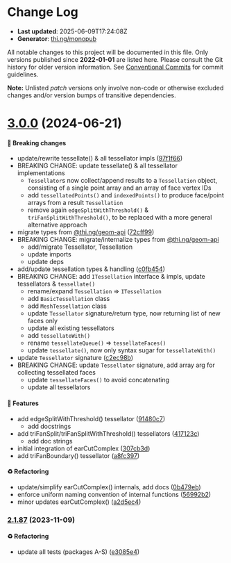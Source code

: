 # Change Log

- **Last updated**: 2025-06-09T17:24:08Z
- **Generator**: [thi.ng/monopub](https://thi.ng/monopub)

All notable changes to this project will be documented in this file.
Only versions published since **2022-01-01** are listed here.
Please consult the Git history for older version information.
See [Conventional Commits](https://conventionalcommits.org/) for commit guidelines.

**Note:** Unlisted _patch_ versions only involve non-code or otherwise excluded changes
and/or version bumps of transitive dependencies.

# [3.0.0](https://github.com/thi-ng/umbrella/tree/@thi.ng/geom-tessellate@3.0.0) (2024-06-21)

#### 🛑 Breaking changes

- update/rewrite tessellate() & all tessellator impls ([97f1f66](https://github.com/thi-ng/umbrella/commit/97f1f66))
- BREAKING CHANGE: update tessellate() & all tessellator implementations
  - `Tessellator`s now collect/append results to a `Tessellation` object, consisting of
    a single point array and an array of face vertex IDs
  - add `tessellatedPoints()` and `indexedPoints()` to produce face/point arrays from a result `Tessellation`
  - remove again `edgeSplitWithThreshold()` & `triFanSplitWithThreshold()`,
    to be replaced with a more general alternative approach
- migrate types from [@thi.ng/geom-api](https://github.com/thi-ng/umbrella/tree/main/packages/geom-api) ([72cff99](https://github.com/thi-ng/umbrella/commit/72cff99))
- BREAKING CHANGE: migrate/internalize types from [@thi.ng/geom-api](https://github.com/thi-ng/umbrella/tree/main/packages/geom-api)
  - add/migrate Tessellator, Tessellation
  - update imports
  - update deps
- add/update tessellation types & handling ([c0fb454](https://github.com/thi-ng/umbrella/commit/c0fb454))
- BREAKING CHANGE: add `ITessellation` interface & impls, update tessellators & `tessellate()`
  - rename/expand `Tessellation` => `ITessellation`
  - add `BasicTessellation` class
  - add `MeshTessellation` class
  - update `Tessellator` signature/return type, now returning list of new faces only
  - update all existing tessellators
  - add `tessellateWith()`
  - rename `tessellateQueue()` => `tessellateFaces()`
  - update `tessellate()`, now only syntax sugar for `tessellateWith()`
- update `Tessellator` signature ([c2ec98b](https://github.com/thi-ng/umbrella/commit/c2ec98b))
- BREAKING CHANGE: update `Tessellator` signature, add array arg for collecting tessellated faces
  - update `tessellateFaces()` to avoid concatenating
  - update all tessellators

#### 🚀 Features

- add edgeSplitWithThreshold() tessellator ([91480c7](https://github.com/thi-ng/umbrella/commit/91480c7))
  - add docstrings
- add triFanSplit/triFanSplitWithThreshold() tessellators ([417123c](https://github.com/thi-ng/umbrella/commit/417123c))
  - add doc strings
- initial integration of earCutComplex ([307cb3d](https://github.com/thi-ng/umbrella/commit/307cb3d))
- add triFanBoundary() tessellator ([a8fc397](https://github.com/thi-ng/umbrella/commit/a8fc397))

#### ♻️ Refactoring

- update/simplify earCutComplex() internals, add docs ([0b479eb](https://github.com/thi-ng/umbrella/commit/0b479eb))
- enforce uniform naming convention of internal functions ([56992b2](https://github.com/thi-ng/umbrella/commit/56992b2))
- minor updates earCutComplex() ([a2d5ec4](https://github.com/thi-ng/umbrella/commit/a2d5ec4))

### [2.1.87](https://github.com/thi-ng/umbrella/tree/@thi.ng/geom-tessellate@2.1.87) (2023-11-09)

#### ♻️ Refactoring

- update all tests (packages A-S) ([e3085e4](https://github.com/thi-ng/umbrella/commit/e3085e4))

